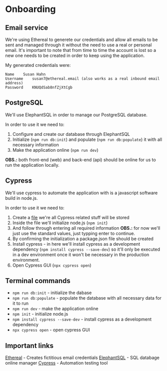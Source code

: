 # Onboarding

## Email service

We're using Ethereal to generete our credentials and allow all emails to be sent and managed through it without the need to use a real or personal email. It's important to note that from time to time the account is lost so a new one needs to be created in order to keep using the application.

My generated credentials were:

```
Name	Susan Hahn
Username	susan7@ethereal.email (also works as a real inbound email address)
Password	KNUQdSab8nfZjXtCgb
```

## PostgreSQL

We'll use ElephantSQL in order to manage our PostgreSQL database.

In order to use it we need to:
1. Configure and create our database through ElephantSQL
2. Initialize (`npm run db:init`) and populate (`npm run db:populate`) it with all necessary information
3. Make the application online (`npm run dev`)

**OBS.:** both front-end (web) and back-end (api) should be online for us to run the application locally.

## Cypress

We'll use cypress to automate the application with is a javascript software build in node.js.

In order to use it we need to:
1. Create a [file](../projects/shave-xp-cypress) we're all Cypress related stuff will be stored
2. Inside the file we'll initialize node.js (`npm init`)
3. And follow through entering all required information
**OBS.:** for now we'll just use the standard values, just typping enter to continue.
4. By confirming the initialization a package.json file should be created
5. Install cypress - in here we'll install cypress as a development dependency (`npm install cypress --save-dev`) so it'll only be executed in a dev environment once it won't be necessary in the production environment.
6. Open Cypress GUI (`npx cypress open`)


## Terminal commands

- `npm run db:init` - initialize the dabase
- `npm run db:populate` - populate the database with all necessary data for it to run
- `npm run dev` - make the application online
- `npm init` - initialize node.js
- `npm install cypress --save-dev` - install cypress as a development dependency
- `npx cypress open` - open cypress GUI

## Important links

[Ethereal](https://ethereal.email/) - Creates fictitious email credentials
[ElephantSQL](https://customer.elephantsql.com/) - SQL databage online manager
[Cypress](https://www.cypress.io/) - Automation testing tool